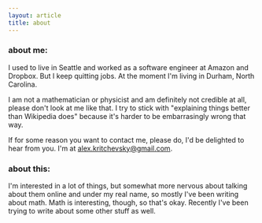 ```yaml
---
layout: article
title: about
---
```


### about me:

I used to live in Seattle and worked as a software engineer at Amazon and Dropbox. But I keep quitting jobs. At the moment I'm living in Durham, North Carolina.

I am not a mathematician or physicist and am definitely not credible at all, please don't look at me like that. I try to stick with "explaining things better than Wikipedia does" because it's harder to be embarrasingly wrong that way.

If for some reason you want to contact me, please do, I'd be delighted to hear from you. I'm at <alex.kritchevsky@gmail.com>. 

### about this:

I'm interested in a lot of things, but somewhat more nervous about talking about them online and under my real name, so mostly I've been writing about math. Math is interesting, though, so that's okay. Recently I've been trying to write about some other stuff as well. 
